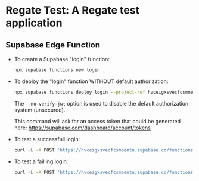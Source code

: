 # Regate Test: A Regate test application

## Supabase Edge Function

- To create a Supabase "login" function:

  ```sh
  npx supabase functions new login
  ```

- To deploy the "login" function WITHOUT default authorization:

  ```sh
  npx supabase functions deploy login --project-ref hvceigxsvecfcsmoentn --no-verify-jwt
  ```

  The `--no-verify-jwt` option is used to disable the default authorization system (unsecured).

  This command will ask for an access token that could be generated here:
  <https://supabase.com/dashboard/account/tokens>

- To test a successfull login:

  ```sh
  curl -L -X POST 'https://hvceigxsvecfcsmoentn.supabase.co/functions/v1/login' --data '{"email": "test@regate.io", "password": "password"}'
  ```

- To test a failling login:

  ```sh
  curl -L -X POST 'https://hvceigxsvecfcsmoentn.supabase.co/functions/v1/login' --data '{}'
  ```

